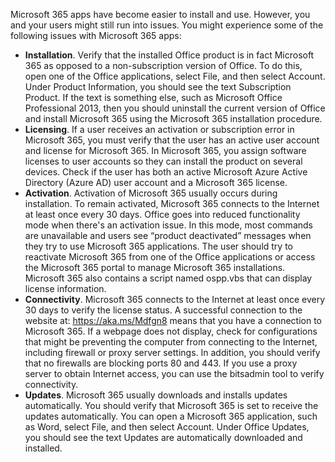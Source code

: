 Microsoft 365 apps have become easier to install and use. However, you and your users might still run into issues. You might experience some of the following issues with Microsoft 365 apps:

 -  **Installation**. Verify that the installed Office product is in fact Microsoft 365 as opposed to a non-subscription version of Office. To do this, open one of the Office applications, select File, and then select Account. Under Product Information, you should see the text Subscription Product. If the text is something else, such as Microsoft Office Professional 2013, then you should uninstall the current version of Office and install Microsoft 365 using the Microsoft 365 installation procedure.
 -  **Licensing**. If a user receives an activation or subscription error in Microsoft 365, you must verify that the user has an active user account and license for Microsoft 365. In Microsoft 365, you assign software licenses to user accounts so they can install the product on several devices. Check if the user has both an active Microsoft Azure Active Directory (Azure AD) user account and a Microsoft 365 license.
 -  **Activation**. Activation of Microsoft 365 usually occurs during installation. To remain activated, Microsoft 365 connects to the Internet at least once every 30 days. Office goes into reduced functionality mode when there's an activation issue. In this mode, most commands are unavailable and users see “product deactivated” messages when they try to use Microsoft 365 applications. The user should try to reactivate Microsoft 365 from one of the Office applications or access the Microsoft 365 portal to manage Microsoft 365 installations. Microsoft 365 also contains a script named ospp.vbs that can display license information.
 -  **Connectivity**. Microsoft 365 connects to the Internet at least once every 30 days to verify the license status. A successful connection to the website at: https://aka.ms/Mdfgn8 means that you have a connection to Microsoft 365. If a webpage does not display, check for configurations that might be preventing the computer from connecting to the Internet, including firewall or proxy server settings. In addition, you should verify that no firewalls are blocking ports 80 and 443. If you use a proxy server to obtain Internet access, you can use the bitsadmin tool to verify connectivity.
 -  **Updates**. Microsoft 365 usually downloads and installs updates automatically. You should verify that Microsoft 365 is set to receive the updates automatically. You can open a Microsoft 365 application, such as Word, select File, and then select Account. Under Office Updates, you should see the text Updates are automatically downloaded and installed.
